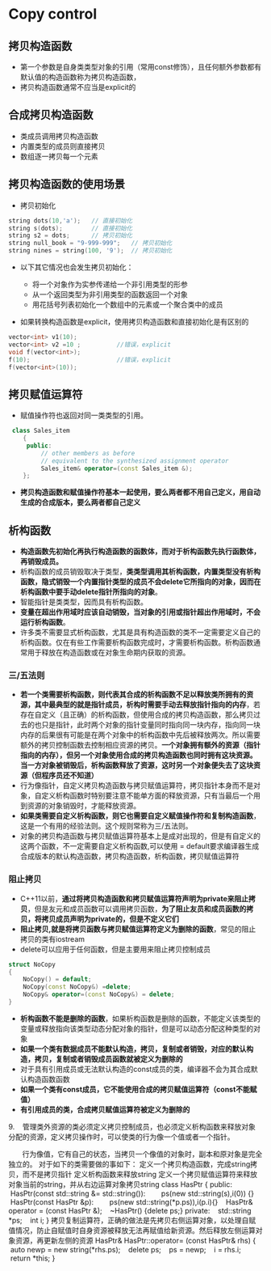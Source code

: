 # Copy control

## 拷贝构造函数

- 第一个参数是自身类类型对象的引用（常用const修饰），且任何额外参数都有默认值的构造函数称为拷贝构造函数，
- 拷贝构造函数通常不应当是explicit的

## 合成拷贝构造函数

- 类成员调用拷贝构造函数
- 内置类型的成员则直接拷贝
- 数组逐一拷贝每一个元素

## 拷贝构造函数的使用场景

- 拷贝初始化

```c++
string dots(10,'a');   // 直接初始化
string s(dots);        // 直接初始化
string s2 = dots;      // 拷贝初始化
string null_book = "9-999-999";   // 拷贝初始化
string nines = string(100, '9');  // 拷贝初始化
```

- 以下其它情况也会发生拷贝初始化：
    - 将一个对象作为实参传递给一个非引用类型的形参
    - 从一个返回类型为非引用类型的函数返回一个对象
    - 用花括号列表初始化一个数组中的元素或一个聚合类中的成员

- 如果转换构造函数是explicit，使用拷贝构造函数和直接初始化是有区别的

```c++
vector<int> v1(10);
vector<int> v2 =10 ;          //错误，explicit
void f(vector<int>);
f(10);                        //错误，explicit
f(vector<int>(10));
```

## 拷贝赋值运算符

- 赋值操作符也返回对同一类类型的引用。

```c++
 class Sales_item
    {
     public:
         // other members as before
         // equivalent to the synthesized assignment operator
         Sales_item& operator=(const Sales_item &);
    };
```

- **拷贝构造函数和赋值操作符基本一起使用，要么两者都不用自己定义，用自动生成的合成版本，要么两者都自己定义**

## 析构函数

- **构造函数先初始化再执行构造函数的函数体，而对于析构函数先执行函数体，再销毁成员。**
- 析构函数的成员销毁取决于类型，**类类型调用其析构函数，内置类型没有析构函数，隐式销毁一个内置指针类型的成员不会delete它所指向的对象，因而在析构函数中要手动delete指针所指向的对象**。
- 智能指针是类类型，因而具有析构函数。
- **变量在超出作用域时应该自动销毁，当对象的引用或指针超出作用域时，不会运行析构函数**。
- 许多类不需要显式析构函数，尤其是具有构造函数的类不一定需要定义自己的析构函数。仅在有些工作需要析构函数完成时，才需要析构函数。析构函数通常用于释放在构造函数或在对象生命期内获取的资源。

### 三/五法则

- **若一个类需要析构函数，则代表其合成的析构函数不足以释放类所拥有的资源，其中最典型的就是指针成员，析构时需要手动去释放指针指向的内存**，若存在自定义（且正确）的析构函数，但使用合成的拷贝构造函数，那么拷贝过去的也只是指针，此时两个对象的指针变量同时指向同一块内存，指向同一块内存的后果很有可能是在两个对象中的析构函数中先后被释放两次。所以需要额外的拷贝控制函数去控制相应资源的拷贝。**一个对象拥有额外的资源（指针指向的内存），但另一个对象使用合成的拷贝构造函数也同时拥有这块资源。当一方对象被销毁后，析构函数释放了资源，这时另一个对象便失去了这块资源（但程序员还不知道）**
- 行为像指针，自定义拷贝构造函数与拷贝赋值运算符，拷贝指针本身而不是对象，自定义析构函数时特别要注意不能单方面的释放资源，只有当最后一个用到资源的对象销毁时，才能释放资源。
- **如果类需要自定义析构函数，则它也需要自定义赋值操作符和复制构造函数**，这是一个有用的经验法则。这个规则常称为三/五法则。
- 对象的拷贝构造函数与拷贝赋值运算符基本上是成对出现的，但是有自定义的这两个函数，不一定需要自定义析构函数,可以使用 = default要求编译器生成合成版本的默认构造函数，拷贝构造函数，析构函数，拷贝赋值运算符

### 阻止拷贝

- C++11以前，**通过将拷贝构造函数和拷贝赋值运算符声明为private来阻止拷贝**，但是友元和成员函数可以调用拷贝函数，**为了阻止友员和成员函数的拷贝，将拷贝成员声明为private的，但是不定义它们**
- **阻止拷贝,就是将拷贝函数与拷贝赋值运算符定义为删除的函数**，常见的阻止拷贝的类有iostream
- delete可以应用于任何函数，但是主要用来阻止拷贝控制成员

```c++
struct NoCopy
{
    NoCopy() = default;
    NoCopy(const NoCopy&) =delete;
    NoCopy& operator=(const NoCopy&) = delete;
}
```

- **析构函数不能是删除的函数**，如果析构函数是删除的函数，不能定义该类型的变量或释放指向该类型动态分配对象的指针，但是可以动态分配这种类型的对象
- **如果一个类有数据成员不能默认构造，拷贝，复制或者销毁，对应的默认构造，拷贝，复制或者销毁成员函数就被定义为删除的**
- 对于具有引用成员或无法默认构造的const成员的类，编译器不会为其合成默认构造函数函数
- **如果一个类有const成员，它不能使用合成的拷贝赋值运算符（const不能赋值）**
- **有引用成员的类，合成拷贝赋值运算符被定义为删除的**


9.    管理类外资源的类必须定义拷贝控制成员，也必须定义析构函数来释放对象分配的资源，定义拷贝操作时，可以使类的行为像一个值或者一个指针。

       行为像值，它有自己的状态，当拷贝一个像值的对象时，副本和原对象是完全独立的。 对于如下的类需要做的事如下：
定义一个拷贝构造函数，完成string拷贝，而不是拷贝指针
定义析构函数来释放string
定义一个拷贝赋值运算符来释放对象当前的string，并从右边运算对象拷贝string
class HasPtr
{
public:
    HasPtr(const std::string &= std::string()):
        ps(new std::string(s),i(0)) {}
    HasPtr(const HasPtr &p):
        ps(new std::string(*p.ps)),i(p.i){}
    HasPtr& operator = (const HasPtr &);
    ~HasPtr() {delete ps;}
​
private:
    std::string *ps;
    int i;
}
拷贝复制运算符，正确的做法是先拷贝右侧运算对象，以处理自赋值情况，防止自赋值时自身资源被释放无法再赋值给新资源。然后释放左侧运算对象资源，再更新左侧的资源
HasPtr& HasPtr::operator= (const HasPtr& rhs)
{
    auto newp = new string(*rhs.ps);
    delete ps;
    ps = newp;
    i = rhs.i;
    return *this;
}
       





 


